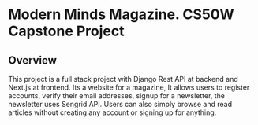 # Modern Minds Magazine. CS50W Capstone Project

## Overview

This project is a full stack project with Django Rest API at backend and Next.js at frontend. Its a website for a magazine, It allows users to register accounts, verify their email addresses, signup for a newsletter, the newsletter uses Sengrid API. Users can also simply browse and read articles without creating any account or signing up for anything.


